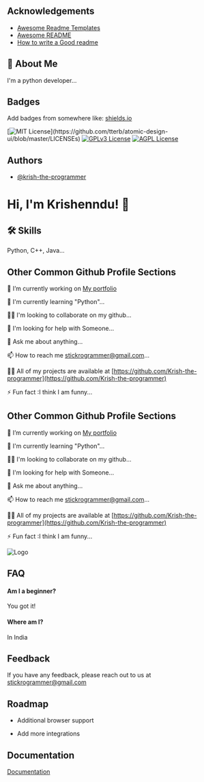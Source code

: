 
## Acknowledgements

 - [Awesome Readme Templates](https://awesomeopensource.com/project/elangosundar/awesome-README-templates)
 - [Awesome README](https://github.com/matiassingers/awesome-readme)
 - [How to write a Good readme](https://bulldogjob.com/news/449-how-to-write-a-good-readme-for-your-github-project)


## 🚀 About Me
I'm a python developer...


## Badges

Add badges from somewhere like: [shields.io](https://shields.io/)

[![MIT License](https://img.shields.io/apm/l/atomic-design-ui.svg?)](https://github.com/tterb/atomic-design-ui/blob/master/LICENSEs)
[![GPLv3 License](https://img.shields.io/badge/License-GPL%20v3-yellow.svg)](https://opensource.org/licenses/)
[![AGPL License](https://img.shields.io/badge/license-AGPL-blue.svg)](http://www.gnu.org/licenses/agpl-3.0)


## Authors

- [@krish-the-programmer](https://github.com/Krish-the-programmer)


# Hi, I'm Krishenndu! 👋


## 🛠 Skills
Python, C++, Java...


## Other Common Github Profile Sections
🔭 I’m currently working on [My portfolio](https://github.com/Krish-the-programmer)

🧠 I'm currently learning "Python"...

👯‍♀️ I'm looking to collaborate on my github...

🤔 I'm looking for help with Someone...

💬 Ask me about anything...

📫 How to reach me stickrogrammer@gmail.com...

👨‍💻 All of my projects are available at [https://github.com/Krish-the-programmer](https://github.com/Krish-the-programmer)

⚡️ Fun fact :I think I am funny...




## Other Common Github Profile Sections
🔭 I’m currently working on [My portfolio](https://github.com/Krish-the-programmer)

🧠 I'm currently learning "Python"...

👯‍♀️ I'm looking to collaborate on my github...

🤔 I'm looking for help with Someone...

💬 Ask me about anything...

📫 How to reach me stickrogrammer@gmail.com...

👨‍💻 All of my projects are available at [https://github.com/Krish-the-programmer](https://github.com/Krish-the-programmer)

⚡️ Fun fact :I think I am funny...




![Logo](https://cdn.vox-cdn.com/thumbor/Pz0vdQ0aL4DlJcarWhwZLk2RmBw=/0x0:1323x638/1200x800/filters:focal(539x248:749x458)/cdn.vox-cdn.com/uploads/chorus_image/image/69851120/Screenshot_2021_09_10_7.38.39_AM.0.png)


## FAQ

#### Am I a beginner?

You got it!

#### Where am I?

In India


## Feedback

If you have any feedback, please reach out to us at stickrogrammer@gmail.com


## Roadmap

- Additional browser support

- Add more integrations


## Documentation

[Documentation](https://linktodocumentation)

